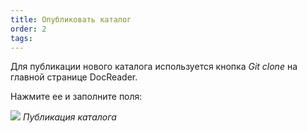 ```yaml
---
title: Опубликовать каталог
order: 2
tags:
---
```



Для публикации нового каталога используется кнопка _Git clone_ на главной странице DocReader. 

Нажмите ее и заполните поля:

![](/clone.png)
_Публикация каталога_
